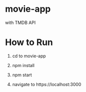 # movie-app
with TMDB API

# How to Run

1. cd to movie-app 

2. npm install 

3. npm start 

4. navigate to https://localhost:3000
